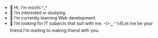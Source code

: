 - 👋 Hi, I’m mochi.^_^
- 👀 I’m interested in studying.
- 🌱 I’m currently learning Web development.
- 💞️ I’m looking for IT subjects that suit with me.
-(>‿◠)✌Let me be your friend.I'm waiting to making friend with you.

<!---
ymoe21/ymoe21 is a ✨ special ✨ repository because its `README.md` (this file) appears on your GitHub profile.
You can click the Preview link to take a look at your changes.
--->

